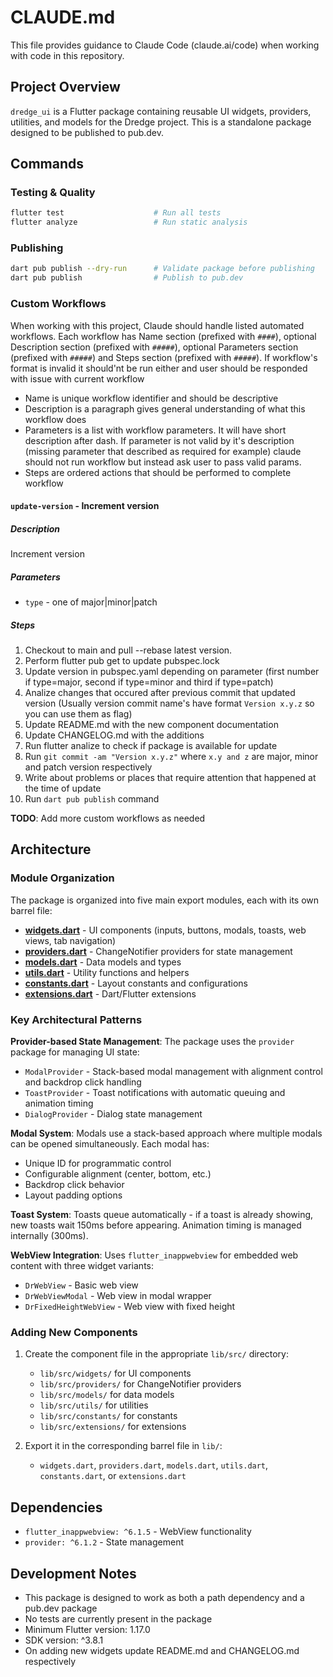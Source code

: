 # CLAUDE.md

This file provides guidance to Claude Code (claude.ai/code) when working with code in this repository.

## Project Overview

`dredge_ui` is a Flutter package containing reusable UI widgets, providers, utilities, and models for the Dredge project. This is a standalone package designed to be published to pub.dev.

## Commands

### Testing & Quality
```bash
flutter test                    # Run all tests
flutter analyze                 # Run static analysis
```

### Publishing
```bash
dart pub publish --dry-run      # Validate package before publishing
dart pub publish                # Publish to pub.dev
```

### Custom Workflows

When working with this project, Claude should handle listed automated workflows.
Each workflow has Name section (prefixed with `####`), optional Description section (prefixed with `#####`), optional Parameters section (prefixed with `#####`) and Steps section (prefixed with `#####`). If workflow's format is invalid it should'nt be run either and user should be responded with issue with current workflow

- Name is unique workflow identifier and should be descriptive
- Description is a paragraph gives general understanding of what this workflow does
- Parameters is a list with workflow parameters. It will have short description after dash. If parameter is not valid by it's description (missing parameter that described as required for example) claude should not run workflow but instead ask user to pass valid params.
- Steps are ordered actions that should be performed to complete workflow

#### `update-version` - Increment version

##### Description

Increment version

##### Parameters

- `type` - one of major|minor|patch

##### Steps

1. Checkout to main and pull --rebase latest version.
2. Perform flutter pub get to update pubspec.lock
3. Update version in pubspec.yaml depending on parameter (first number if type=major, second if type=minor and third if type=patch)
4. Analize changes that occured after previous commit that updated version (Usually version commit name's have format `Version x.y.z` so you can use them as flag)
5. Update README.md with the new component documentation
6. Update CHANGELOG.md with the additions
7. Run flutter analize to check if package is available for update
8. Run `git commit -am "Version x.y.z"` where `x.y and z` are major, minor and patch version respectively
9. Write about problems or places that require attention that happened at the time of update
10. Run `dart pub publish` command

**TODO**: Add more custom workflows as needed

## Architecture

### Module Organization

The package is organized into five main export modules, each with its own barrel file:

- **[widgets.dart](lib/widgets.dart)** - UI components (inputs, buttons, modals, toasts, web views, tab navigation)
- **[providers.dart](lib/providers.dart)** - ChangeNotifier providers for state management
- **[models.dart](lib/models.dart)** - Data models and types
- **[utils.dart](lib/utils.dart)** - Utility functions and helpers
- **[constants.dart](lib/constants.dart)** - Layout constants and configurations
- **[extensions.dart](lib/extensions.dart)** - Dart/Flutter extensions

### Key Architectural Patterns

**Provider-based State Management**: The package uses the `provider` package for managing UI state:
- `ModalProvider` - Stack-based modal management with alignment control and backdrop click handling
- `ToastProvider` - Toast notifications with automatic queuing and animation timing
- `DialogProvider` - Dialog state management

**Modal System**: Modals use a stack-based approach where multiple modals can be opened simultaneously. Each modal has:
- Unique ID for programmatic control
- Configurable alignment (center, bottom, etc.)
- Backdrop click behavior
- Layout padding options

**Toast System**: Toasts queue automatically - if a toast is already showing, new toasts wait 150ms before appearing. Animation timing is managed internally (300ms).

**WebView Integration**: Uses `flutter_inappwebview` for embedded web content with three widget variants:
- `DrWebView` - Basic web view
- `DrWebViewModal` - Web view in modal wrapper
- `DrFixedHeightWebView` - Web view with fixed height

### Adding New Components

1. Create the component file in the appropriate `lib/src/` directory:
   - `lib/src/widgets/` for UI components
   - `lib/src/providers/` for ChangeNotifier providers
   - `lib/src/models/` for data models
   - `lib/src/utils/` for utilities
   - `lib/src/constants/` for constants
   - `lib/src/extensions/` for extensions

2. Export it in the corresponding barrel file in `lib/`:
   - `widgets.dart`, `providers.dart`, `models.dart`, `utils.dart`, `constants.dart`, or `extensions.dart`

## Dependencies

- `flutter_inappwebview: ^6.1.5` - WebView functionality
- `provider: ^6.1.2` - State management

## Development Notes

- This package is designed to work as both a path dependency and a pub.dev package
- No tests are currently present in the package
- Minimum Flutter version: 1.17.0
- SDK version: ^3.8.1
- On adding new widgets update README.md and CHANGELOG.md respectively
